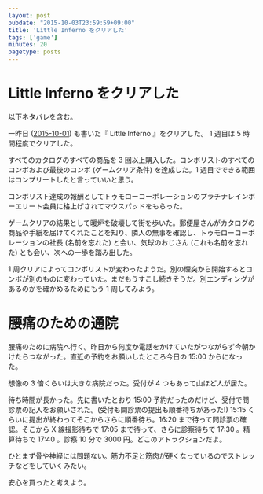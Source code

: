 ```yaml
---
layout: post
pubdate: "2015-10-03T23:59:59+09:00"
title: 'Little Inferno をクリアした'
tags: ['game']
minutes: 20
pagetype: posts
---
```

# Little Inferno をクリアした

以下ネタバレを含む。

一昨日 ([2015-10-01][]) も書いた『 Little Inferno 』をクリアした。 1 週目は 5 時間程度でクリアした。

すべてのカタログのすべての商品を 3 回以上購入した。コンボリストのすべてのコンボおよび最後のコンボ (ゲームクリア条件) を達成した。1 週目でできる範囲はコンプリートしたと言っていいと思う。

コンボリスト達成の報酬としてトゥモローコーポレーションのプラチナレインボーエリート会員に格上げされてマウスパッドをもらった。

ゲームクリアの結果として暖炉を破壊して街を歩いた。郵便屋さんがカタログの商品や手紙を届けてくれたことを知り、隣人の無事を確認し、トゥモローコーポレーションの社長 (名前を忘れた) と会い、気球のおじさん (これも名前を忘れた) とも会い、次への一歩を踏み出した。

1 周クリアによってコンボリストが変わったようだ。別の煙突から開始するとコンボが別のものに変わっていた。まだもうすこし続きそうだ。別エンディングがあるのかを確かめるためにもう 1 周してみよう。

# 腰痛のための通院

腰痛のために病院へ行く。昨日から何度か電話をかけていたがつながらず今朝かけたらつながった。直近の予約をお願いしたところ今日の 15:00 からになった。

想像の 3 倍くらいは大きな病院だった。受付が 4 つもあって山ほど人が居た。

待ち時間が長かった。先に書いたとおり 15:00 予約だったのだけど、受付で問診票の記入をお願いされた。(受付も問診票の提出も順番待ちがあった!) 15:15 くらいに提出が終わってそこからさらに順番待ち。16:20 まで待って問診票の確認。そこから X 線撮影待ちで 17:05 まで待って、さらに診察待ちで 17:30 。精算待ちで 17:40 。診察 10 分で 3000 円。どこのアトラクションだよ。

ひとまず骨や神経には問題ない。筋力不足と筋肉が硬くなっているのでストレッチなどをしていくみたい。

安心を買ったと考えよう。

[2015-10-01]: http://blog.bouzuya.net/2015/10/01/
